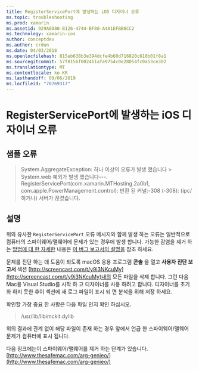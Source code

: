 ```yaml
---
title: RegisterServicePort에 발생하는 iOS 디자이너 오류
ms.topic: troubleshooting
ms.prod: xamarin
ms.assetid: 929A0080-B126-4744-BF88-A4A1EFBB6CC2
ms.technology: xamarin-ios
author: conceptdev
ms.author: crdun
ms.date: 04/03/2018
ms.openlocfilehash: 815eb638b3e394dcfe4b60d716820c610b01f8a1
ms.sourcegitcommit: 57f815bf0024b1afe9754c0e28054fc0a53ce302
ms.translationtype: MT
ms.contentlocale: ko-KR
ms.lasthandoff: 09/06/2019
ms.locfileid: "70769317"
---
```

# <a name="ios-designer-error-with-registerserviceport"></a>RegisterServicePort에 발생하는 iOS 디자이너 오류

## <a name="sample-error"></a>샘플 오류
> System.AggregateException: 하나 이상의 오류가 발생 했습니다 > System.web 예외가 발생 했습니다---. RegisterServicePort(com.xamarin.MTHosting.2a0b1, com.apple.PowerManagement.control): 반환 된 커널:-308 (-308): (ipc/하거나) 서버가 끊겼습니다.

## <a name="explanation"></a>설명
위와 유사한 `RegisterServicePort` 오류 메시지와 함께 발생 하는 오류는 일반적으로 컴퓨터의 스파이웨어/맬웨어에 문제가 있는 경우에 발생 합니다. 가능한 감염을 제거 하는 [방법에 대 한 자세한](https://discussions.apple.com/thread/5596008) 내용은 [이 버그 보고서의 설명을](https://bugzilla.xamarin.com/show_bug.cgi?id=21907#c4) 참조 하세요. 

문제를 진단 하는 데 도움이 되도록 macOS 응용 프로그램 **콘솔** 을 열고 **사용자 진단 보고서** 섹션 [http://screencast.com/t/y9i3NKcuMy](http://screencast.com/t/y9i3NKcuMy)내의 모든 파일을 삭제 합니다. 그런 다음 Mac용 Visual Studio를 시작 하 고 디자이너를 사용 하려고 합니다. 디자이너를 초기화 하지 못한 후이 섹션에 새 로그 파일이 표시 되 면 분석을 위해 저장 하세요.  

확인할 가장 중요 한 사항은 다음 파일 인지 확인 하십시오. 
> /usr/lib/libimckit.dylib

위의 결과에 관계 없이 해당 파일이 존재 하는 경우 앞에서 언급 한 스파이웨어/맬웨어 문제가 컴퓨터에 표시 됩니다.  

다음 링크에는이 스파이웨어/맬웨어를 제거 하는 단계가 있습니다.[http://www.thesafemac.com/arg-genieo/](http://www.thesafemac.com/arg-genieo/)  
